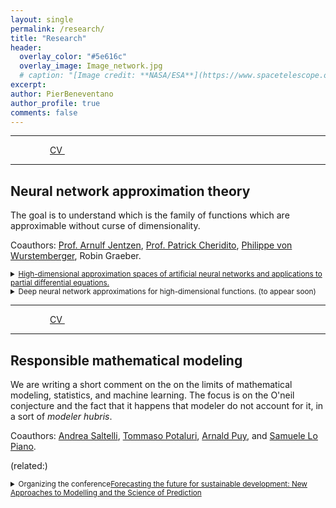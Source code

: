 ```yaml
---
layout: single
permalink: /research/
title: "Research"
header:
  overlay_color: "#5e616c"
  overlay_image: Image_network.jpg
  # caption: "[Image credit: **NASA/ESA**](https://www.spacetelescope.org/images/heic0515a/)"
excerpt: 
author: PierBeneventano
author_profile: true
comments: false
---
```


<!-- # Current research  -->




<hr>

<div class="col-lg-4 text-center">
  <div class="profile">
      <!-- <img src="./images/face_016.jpg" width="120" height="160" > -->
      <!-- <h2>Contacts</h2> -->
      <!-- <img height="20" width="20" src="./assets/icons/mail.svg" /> <a class="contact-link"href=""> pierb@princeton.edu</a>
      <img height="20" width="20" src="./assets/icons/graduation.svg" /> <a class="contact-link"href="https://scholar.google.com/citations?user=spL439oAAAAJ&hl=en"> Google Scholar</a>
      <img height="20" width="20" src="./assets/icons/user.svg" /> <a class="contact-link"href="https://pierbeneventano.github.io/CV/CV_Beneventano.pdf"> Curriculum vitae</a> -->
      <a href="https://www.linkedin.com/in/pierbeneventano/"><span class="social-icon fa fa-linkedin"></span></a> &nbsp;  &nbsp;  
      <a href="https://join.skype.com/invite/kobWyHxDkzse"><span  class="social-icon fa fa-skype"></span></a> &nbsp;  &nbsp; 
      <a href="https://www.instagram.com/prbn96/?hl=en"><span  class="social-icon fa fa-instagram"></span></a> &nbsp;  &nbsp; 
      <a href="https://github.com/PierBeneventano"><span  class="social-icon fa fa-github"></span></a> &nbsp;  &nbsp; 
      <a href="https://pierbeneventano.github.io/CV/CV_Beneventano.pdf" class="links"> CV </a> &nbsp;  &nbsp; 
      <a href="https://scholar.google.com/citations?user=spL439oAAAAJ&hl=en"><span class="ai ai-fw ai-google-scholar-square"></span></a> &nbsp;  &nbsp; 
      <a href="mailto:pierb@princeton.edu"><span class="social-icon fa fa-envelope"></span></a>
  </div>
</div>

<hr>


<!-- # Past research -->

## Neural network approximation theory

The goal is to understand which is the family of functions which are approximable without curse of dimensionality.

Coauthors: <a href="https://scholar.google.de/citations?user=fymm-XQAAAAJ&hl=en" class="links">Prof. Arnulf Jentzen</a>, <a href="https://people.math.ethz.ch/~patrickc/" class="links">Prof. Patrick Cheridito</a>, <a href="https://scholar.google.com/citations?user=Dc8yKjUAAAAJ&hl=en" class="links">Philippe von Wurstemberger</a>, Robin Graeber.

<details style = "font-size:0.7em;">
  <summary style = "font-size:1.2em;"><a href="https://arxiv.org/abs/2012.04326" class="links">High-dimensional approximation spaces of artificial neural networks and applications to partial differential equations.</a></summary>

  This work has been my "semester paper" during my degree at ETH.

  In this work we develop a new machinery to study the capacity of neural networks to approximate high-dimensional functions without suffering from the curse of dimensionality. We then use our machinery to prove that the solutions of certain easy PDEs are arbitrarily approximable without the curse of dimensionality.

</details>

<details style = "font-size:0.7em;">
  <summary style = "font-size:1.2em;">Deep neural network approximations for high-dimensional functions. (to appear soon)</summary>

  Soon on arXiv, this work has been my thesis during my degree at ETH.

  On the line of the previous work, but more general, we provide a suitable large class of functions that can be approximated by DNNs without the curse of dimensionality. The main contributions of this thesis are the following: (a) the discovery of new cost bounds in the approximation of the product of d ∈ N real numbers and of representation the maximum of d real numbers, (b) the introduction of some DNN approximation spaces of functions and the proof that they are closed for some operations, and, as a consequence, (c) the proof that DNNs overcome the curse of dimensionality in the approximation on any compact set of products, maxima or the combination of both applied to low dimensional locally Lipschitz continuous functions.

</details>





<hr>

<div class="col-lg-4 text-center">
  <div class="profile">
      <!-- <img src="./images/face_016.jpg" width="120" height="160" > -->
      <!-- <h2>Contacts</h2> -->
      <!-- <img height="20" width="20" src="./assets/icons/mail.svg" /> <a class="contact-link"href=""> pierb@princeton.edu</a>
      <img height="20" width="20" src="./assets/icons/graduation.svg" /> <a class="contact-link"href="https://scholar.google.com/citations?user=spL439oAAAAJ&hl=en"> Google Scholar</a>
      <img height="20" width="20" src="./assets/icons/user.svg" /> <a class="contact-link"href="https://pierbeneventano.github.io/CV/CV_Beneventano.pdf"> Curriculum vitae</a> -->
      <a href="https://www.linkedin.com/in/pierbeneventano/"><span class="social-icon fa fa-linkedin"></span></a> &nbsp;  &nbsp;  
      <a href="https://join.skype.com/invite/kobWyHxDkzse"><span  class="social-icon fa fa-skype"></span></a> &nbsp;  &nbsp; 
      <a href="https://www.instagram.com/prbn96/?hl=en"><span  class="social-icon fa fa-instagram"></span></a> &nbsp;  &nbsp; 
      <a href="https://github.com/PierBeneventano"><span  class="social-icon fa fa-github"></span></a> &nbsp;  &nbsp; 
      <a href="https://pierbeneventano.github.io/CV/CV_Beneventano.pdf" class="links"> CV </a> &nbsp;  &nbsp; 
      <a href="https://scholar.google.com/citations?user=spL439oAAAAJ&hl=en"><span class="ai ai-fw ai-google-scholar-square"></span></a> &nbsp;  &nbsp; 
      <a href="mailto:pierb@princeton.edu"><span class="social-icon fa fa-envelope"></span></a>
  </div>
</div>

<hr>






## Responsible mathematical modeling
We are writing a short comment on the on the limits of mathematical modeling, statistics, and machine learning. The focus is on the O'neil conjecture and the fact that it happens that modeler do not account for it, in a sort of <em>modeler hubris</em>.

Coauthors: <a href="https://scholar.google.com/citations?user=vqhLsGkAAAAJ&hl=en" class="links">Andrea Saltelli</a>, <a href="https://scholar.google.com/citations?user=3h35F_4AAAAJ&hl=en" class="links">Tommaso Potaluri</a>, <a href="https://scholar.google.com/citations?user=lGgh0DoAAAAJ&hl=en" class="links">Arnald Puy</a>, and <a href="https://scholar.google.com/citations?user=NyVVh7kAAAAJ&hl=en" class="links">Samuele Lo Piano</a>.



(related:)
<details style = "font-size:0.7em;">
  <summary style = "font-size:1.2em;">Organizing the conference<a href="https://inetxoecd.associazionecest.it/" class="links">Forecasting the future for sustainable development: New Approaches to Modelling and the Science of Prediction</a></summary>

  >With a group of friends at <a href="https://www.associazionecest.it/en" class="links">CEST</a> 
  I'm organizing a conference on "<i>Forecasting the future for sustainable development: New
  Approaches to Modelling and the Science of Prediction</i>" supported by <a href="https://ysi.ineteconomics.org/" class="links">INET</a>
  and hosted by <a href="https://www.oecd.org/" class="links">OECD</a>. 
  Please <a href="https://inetxoecd.associazionecest.it/" class="links">check out the website</a>! 
  <br>
  I will be chair for the session "<i>XAI and sustainable data science</i>" and I'm glad to announce that  
  <a href="https://scholar.google.com/citations?user=mezKJyoAAAAJ&hl=en" class="links">Prof. Cynthia Rudin</a> will give us a lecture.
  We will have also many others amazing guests and interesting sessions, please check out!


</details>